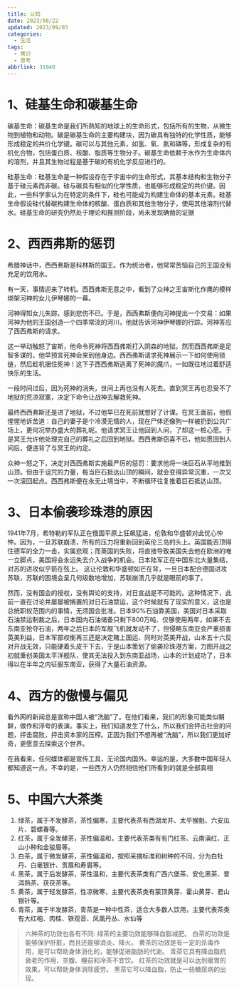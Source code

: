```yaml
---
title: 认知
date: 2023/08/22
updated: 2023/09/03
categories:
  - 生活
tags:
  - 常识
  - 思考
abbrlink: 31940
---
```



# 1、硅基生命和碳基生命
碳基生命：碳基生命是我们所熟知的地球上的生命形式，包括所有的生物，从微生物到植物和动物。碳是碳基生命的主要构建块，因为碳具有独特的化学性质，能够形成稳定的共价化学键。碳可以与其他元素，如氢、氧、氮和磷等，形成复杂的有机化合物，包括蛋白质、核酸、脂质等生物分子。碳基生命依赖于水作为生命体内的溶剂，并且其生物过程是基于碳的有机化学反应进行的。

硅基生命：硅基生命是一种假设存在于宇宙中的生命形式，其基本结构和生物分子基于硅元素而非碳。硅与碳具有相似的化学性质，也能够形成稳定的共价键。因此，一些科学家认为在特定的条件下，硅也可能成为构建生命体的基本元素。硅基生命假设硅代替碳构建生命体的核酸、蛋白质和其他生物分子，使用其他溶剂代替水。硅基生命的研究仍然处于理论和推测阶段，尚未发现确凿的证据

# 2、西西弗斯的惩罚

希腊神话中，西西弗斯是科林斯的国王。作为统治者，他常常苦恼自己的王国没有充足的饮用水。

有一天，事情迎来了转机。西西弗斯无意之中，看到了众神之王宙斯化作鹰的模样绑架河神的女儿伊琴娜的一幕。

河神得知女儿失踪，感到悲伤不已。于是，西西弗斯便向河神提出一个交易：如果河神为他的王国创造一个四季常流的河川，他就告诉河神伊琴娜的行踪。河神答应了西西弗斯的请求。

这一举动触怒了宙斯，他命令死神将西西弗斯打入阴森的地狱。然而西西弗斯是足智多谋的，他早预言死神会来到他身边。西西弗斯请求死神展示一下如何使用锁链，然后趁机捆住死神！这下子西西弗斯逃离了死神的魔爪，一如既往地过着舒适快乐的生活。

一段时间过后，因为死神的消失，世间上再也没有人死去。直到冥王再也忍受不了地狱的荒凉寂寞，决定下命令让战神去解救死神。

最终西西弗斯还是进了地狱，不过他早已在死前就想好了计谋。在冥王面前，他假惺惺地诉苦道：自己的妻子是个冷漠无情的人，现在尸体还像狗一样被扔到公共广场上，更何况举办盛大的葬礼呢。他请求冥王让他回到人间，了却这一桩心愿。于是冥王允许他处理完自己的葬礼之后回到地狱。西西弗斯窃喜不已，他如愿回到人间后，便违背了与冥王的约定。

众神一怒之下，决定对西西弗斯实施最严厉的惩罚：要求他将一块巨石从平地推到山顶。但由于诅咒的力量，每当巨石抵达山顶的瞬间，就会变得异常沉重，一次又一次滚回起点。西西弗斯便在永无止境当中，不断循环往复推着巨石抵达山顶。



# 3、日本偷袭珍珠港的原因

1941年7月，希特勒的军队正在俄国平原上狂飙猛进，伦敦和华盛顿对此忧心忡忡。因为，一旦苏联崩溃，所有的压力将重新回到英伦三岛的头上。英国能否顶得住德军的全力一击，实属悲观；而英国的失败，将直接导致美国失去他在欧洲的唯一立脚点，美国将会永远失去介入战争的机会。日本陆军正在中国东北大量集结，对苏的进攻似乎箭在弦上。
这让伦敦和华盛顿如芒在背，一旦日本配合德国进攻苏联，苏联的困境会呈几何级数地增加，苏联崩溃几乎就是眼前的事了。

然而，没有国会的授权，没有舆论的支持，对日宣战是不可能的。这种情况下，此前一直在讨论并屡屡被搁置的对日石油禁运，这个时候就有了现实的意义，这也是总统职权范围内的事情，无须国会批准。日本90%石油靠美国，美国对日本采取石油禁运制裁之后，日本国内石油储备只剩下800万吨、仅够使用两年，如果不去东南亚抢夺石油，两年之后日本的军舰飞机就发动不了，但侵略东南亚会严重损害英美利益，日本军部权衡再三还是决定赌上国运、同时对英美开战，山本五十六反对开战无效，只能硬着头皮干下去，于是山本策划了偷袭珍珠港方案，力图开战之初就重创美国太平洋舰队，使其无法投入到东南亚战场，山本的计划成功了，日本得以在半年之内征服东南亚，获得了大量石油资源。

# 4、西方的傲慢与偏见

看外网的新闻总是宣称中国人被“洗脑”了。在他们看来，我们的形象可能类似朝鲜，做作和浮夸的表演。事实上，我们知道发生了什么，所以我们会抨击社会的问题，抨击腐败，抨击资本家的压榨。正因为我们不想再被“洗脑”，所以我们更加好奇，更愿意去探索这个世界。

在我看来，任何媒体都是宣传工具，无论国内国外。幸运的是，大多数中国年轻人都知道这一点。不幸的是，一些西方人仍然相信他们所看到的就是全部真相

# 5、中国六大茶类

1. 绿茶，属于不发酵茶，茶性偏寒，主要代表茶有西湖龙井、太平猴魁、六安瓜片、碧螺春等。
2. 红茶，属于全发酵茶，茶性偏温和，主要代表茶类有有门红茶、云南滇红、正山小种和金骏眉等。
3. 白茶，属于微发酵茶，茶性偏温和，按照采摘标准和树种的不同，分为白牡丹、白毫银针、贡眉和寿眉等。
4. 黑茶，属于后发酵茶，茶性温和，主要代表茶类有广西六堡茶、安化黑茶、普洱熟茶、茯茯茶等。
5. 黄茶，属于轻发酵茶，性凉微寒，主要代表茶类有蒙顶黄芽、霍山黄芽、君山银针等。
6. 青茶，属于半发酵茶，青茶是一种中性茶，适合大多数人饮用，主要代表茶类有大红袍、肉桂、铁观音、凤凰丹丛、水仙等

> 六种茶的功效也各有不同:
	绿茶的主要功效能够降血脂减肥。
	白茶的功效是能够保护肝脏，而且还能够消炎、降火。
	黄茶的功效是有一定的杀毒作用，是可以帮助身体消化的，能够促进脂肪的代谢。
	青茶它具有降血脂抗衰老的作用，空腹、睡前和冷茶不宜饮。
	红茶的功效就是可以达到暖胃的效果，可以帮助身体消除疲劳。
	黑茶它可以降血脂，防止一些糖尿病的出现。